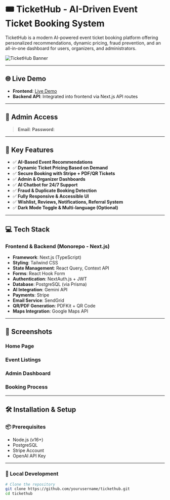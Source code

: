 # 🎟️ TicketHub - AI-Driven Event Ticket Booking System

TicketHub is a modern AI-powered event ticket booking platform offering personalized recommendations, dynamic pricing, fraud prevention, and an all-in-one dashboard for users, organizers, and administrators.

![TicketHub Banner](https://i.postimg.cc/7LR5rSpp/image.png)

---

## 🌐 Live Demo

- **Frontend**: [Live Demo](https://ai-driven-event-ticket-booking-system.vercel.app/)
- **Backend API**: Integrated into frontend via Next.js API routes

---

## 🔐 Admin Access

> **Email**: 
> **Password**: 

---

## 🚀 Key Features

- ✅ **AI-Based Event Recommendations**
- ✅ **Dynamic Ticket Pricing Based on Demand**
- ✅ **Secure Booking with Stripe + PDF/QR Tickets**
- ✅ **Admin & Organizer Dashboards**
- ✅ **AI Chatbot for 24/7 Support**
- ✅ **Fraud & Duplicate Booking Detection**
- ✅ **Fully Responsive & Accessible UI**
- ✅ **Wishlist, Reviews, Notifications, Referral System**
- ✅ **Dark Mode Toggle & Multi-language (Optional)**

---

## 💻 Tech Stack

### Frontend & Backend (Monorepo - Next.js)

- **Framework**: Next.js (TypeScript)
- **Styling**: Tailwind CSS
- **State Management**: React Query, Context API
- **Forms**: React Hook Form
- **Authentication**: NextAuth.js + JWT
- **Database**: PostgreSQL (via Prisma)
- **AI Integration**: Gemini API
- **Payments**: Stripe
- **Email Service**: SendGrid
- **QR/PDF Generation**: PDFKit + QR Code
- **Maps Integration**: Google Maps API

---

## 📱 Screenshots

### Home Page


### Event Listings


### Admin Dashboard


### Booking Process


---

## 🛠️ Installation & Setup

### 📦 Prerequisites

- Node.js (v16+)
- PostgreSQL
- Stripe Account
- OpenAI API Key

---

### 🚀 Local Development

```bash
# Clone the repository
git clone https://github.com/yourusername/tickethub.git
cd tickethub
